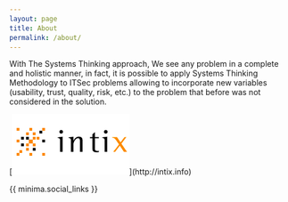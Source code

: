 ```yaml
---
layout: page
title: About
permalink: /about/
---
```


  With The Systems Thinking approach, We see any problem in a complete and holistic manner,
  in fact, it is possible to apply Systems Thinking Methodology to ITSec problems allowing to
  incorporate new variables (usability, trust, quality, risk, etc.) to the problem that
  before was not considered in the solution.

[![WWW.INTIX.INFO](/assets/img/logo-intix.gif "www.intix.info")](http://intix.info)

{{ minima.social_links }}

